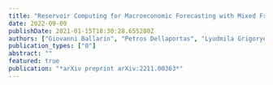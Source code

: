 ```yaml
---
title: "Reservoir Computing for Macroeconomic Forecasting with Mixed Frequency Data"
date: 2022-09-09
publishDate: 2021-01-15T18:30:28.655280Z
authors: ["Giovanni Ballarin", "Petros Dellaportas", "Lyudmila Grigoryeva",  "Marcel Hirt", "Sophie van Huellen", "Juan-Pablo Ortega"]
publication_types: ["0"]
abstract: ""
featured: true
publication: "*arXiv preprint arXiv:2211.00363*"
---
```


